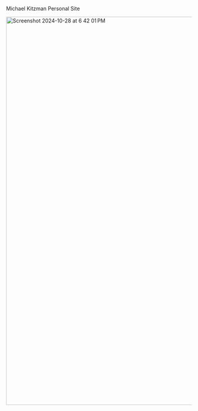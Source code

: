 Michael Kitzman Personal Site

<img width="1052" alt="Screenshot 2024-10-28 at 6 42 01 PM" src="https://github.com/user-attachments/assets/248398b6-f61e-4368-a755-a6780d65503b">
